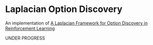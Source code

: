 # Laplacian Option Discovery
An implementation of [A Laplacian Framework for Option Discovery in Reinforcement Learning](http://proceedings.mlr.press/v70/machado17a/machado17a.pdf)

UNDER PROGRESS
